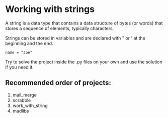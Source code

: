# Working with strings

A string is a data type that contains a data structure of bytes (or words) that stores a sequence of elements, typically characters.

Strings can be stored in variables and are declared with " or ' at the beginning and the end.
```
name = "Joe"
```
Try to solve the project inside the .py files on your own and use the solution if you need it.

## Recommended order of projects:

1. mail_merge
2. scrabble
3. work_with_string
4. madlibs

